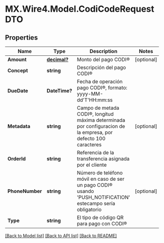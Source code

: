 # MX.Wire4.Model.CodiCodeRequestDTO
## Properties

Name | Type | Description | Notes
------------ | ------------- | ------------- | -------------
**Amount** | [**decimal?**](BigDecimal.md) | Monto del pago CODI® | [optional] 
**Concept** | **string** | Descripción del pago CODI® | 
**DueDate** | **DateTime?** | Fecha de operación pago CODI®, formato: yyyy-MM-dd&#x27;T&#x27;HH:mm:ss | 
**Metadata** | **string** | Campo de metada CODI®, longitud máxima determinada por configuracion de la empresa, por defecto 100 caracteres | [optional] 
**OrderId** | **string** | Referencia de la transferencia asignada por el cliente | 
**PhoneNumber** | **string** | Número de teléfono móvil en caso de ser un pago CODI® usando &#x27;PUSH_NOTIFICATION&#x27; estecampo sería obligatorio | [optional] 
**Type** | **string** | El tipo de código QR para pago con CODI® | 

[[Back to Model list]](../README.md#documentation-for-models) [[Back to API list]](../README.md#documentation-for-api-endpoints) [[Back to README]](../README.md)

